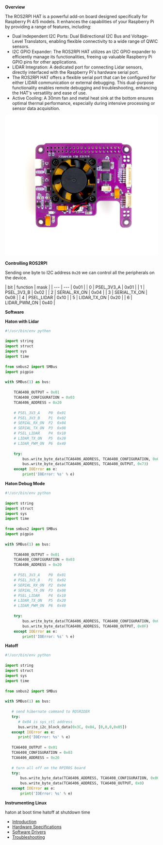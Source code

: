 **Overview**

The ROS2RPI HAT is a powerful add-on board designed specifically for Raspberry Pi 4/5 models. It enhances the capabilities of your Raspberry Pi by providing a range of features, including:

- Dual Independent I2C Ports: Dual Bidirectional I2C Bus and Voltage-Level Translators, enabling flexible connectivity to a wide range of QWIC sensors.
- I2C GPIO Expander: The ROS2RPI HAT utilizes an I2C GPIO expander to efficiently manage its functionalities, freeing up valuable Raspberry Pi GPIO pins for other applications.
- LIDAR Integration: A dedicated port for connecting Lidar sensors, directly interfaced with the Raspberry Pi's hardware serial port.
- The ROS2RPI HAT offers a flexible serial port that can be configured for either LIDAR communication or external debugging. This dual-purpose functionality enables remote debugging and troubleshooting, enhancing the HAT's versatility and ease of use.
- Active Cooling: A 30mm fan and metal heat sink at the bottom ensures optimal thermal performance, especially during intensive processing or sensor data acquisition.

[![ROS2RPI Hat](/images/ros2rpi.jpg)](https://acada.dev/products/ros2rpi-control-hat-v4)

**Controlling ROS2RPI**

Sending one byte to I2C address `0x20` we can control all the peripherals on the device.

| bit | function | mask |
| --- | --- | 0x01 |
| 0 | PSEL_3V3_A | 0x01 |
| 1 | PSEL_3V3_B | 0x02 |
| 2 | SERIAL_RX_ON | 0x04 |
| 3 | SERIAL_TX_ON | 0x08 |
| 4 | PSEL_LIDAR | 0x10 |
| 5 | LIDAR_TX_ON | 0x20 |
| 6 | LIDAR_PWM_ON | 0x40 |


**Software**

**Haton with Lidar**

```python
#!/usr/bin/env python

import string
import struct
import sys
import time

from smbus2 import SMBus
import pigpio

with SMBus(1) as bus:

    TCA6408_OUTPUT = 0x01
    TCA6408_CONFIGURATION = 0x03
    TCA6406_ADDRESS = 0x20

    # PSEL_3V3_A	P0  0x01
    # PSEL_3V3_B    P1  0x02
    # SERIAL_RX_ON  P2  0x04
    # SERIAL_TX_ON  P3  0x08
    # PSEL_LIDAR	P4 	0x10
    # LIDAR_TX_ON	P5	0x20
    # LIDAR_PWM_ON	P6	0x40

    try:
        bus.write_byte_data(TCA6406_ADDRESS, TCA6408_CONFIGURATION, 0x0)
        bus.write_byte_data(TCA6406_ADDRESS, TCA6408_OUTPUT, 0x73)
    except IOError as e:
        print('IOError: %s' % e)

```

**Haton Debug Mode**

```python
#!/usr/bin/env python

import string
import struct
import sys
import time

from smbus2 import SMBus
import pigpio

with SMBus(1) as bus:

    TCA6408_OUTPUT = 0x01
    TCA6408_CONFIGURATION = 0x03
    TCA6406_ADDRESS = 0x20

    # PSEL_3V3_A	P0  0x01
    # PSEL_3V3_B    P1  0x02
    # SERIAL_RX_ON  P2  0x04
    # SERIAL_TX_ON  P3  0x08
    # PSEL_LIDAR	P4 	0x10
    # LIDAR_TX_ON	P5	0x20
    # LIDAR_PWM_ON	P6	0x40

    try:
        bus.write_byte_data(TCA6406_ADDRESS, TCA6408_CONFIGURATION, 0x0)
        bus.write_byte_data(TCA6406_ADDRESS, TCA6408_OUTPUT, 0x0F)
    except IOError as e:
        print('IOError: %s' % e)
```

**Hatoff**

```python
#!/usr/bin/env python

import string
import struct
import sys
import time

from smbus2 import SMBus

with SMBus(1) as bus:

   # send hibernate command to ROSRIDER
   try:
      # 0x04 is sys_ctl address
      bus.write_i2c_block_data(0x3C, 0x04, [0,0,0,0x05])
   except IOError as e:
      print('IOError: %s' % e)

   TCA6408_OUTPUT = 0x01
   TCA6408_CONFIGURATION = 0x03
   TCA6406_ADDRESS = 0x20

   # turn all off on the RPIROS board
   try:
       bus.write_byte_data(TCA6406_ADDRESS, TCA6408_CONFIGURATION, 0x00)
       bus.write_byte_data(TCA6406_ADDRESS, TCA6408_OUTPUT, 0x0)
   except IOError as e:
       print('IOError: %s' % e)
```


**Instrumenting Linux**

haton at boot time
hatoff at shutdown time

- [Introduction](01_INTRO/README.md)
- [Hardware Specifications](02_HARDWARE/README.md)
- [Software Drivers](03_SOFTWARE/README.md)
- [Troubleshooting](10_DEBUG/README.md)
